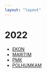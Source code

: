 ```yaml
---
layout: "layout"
---
```

# 2022
* [EKON](EKON/)
* [MARITIM](MARITIM/)
* [PMK](PMK/)
* [POLHUMKAM](POLHUMKAM/)
